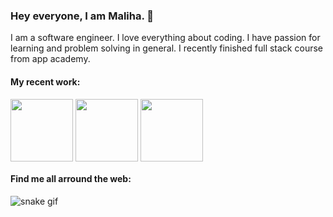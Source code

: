 ### Hey everyone, I am Maliha.  👋
I am a software engineer. I love everything about coding. I have passion for learning and problem solving in general. I recently finished full stack course from app academy. 
#### My recent work: 
<a href="https://boardmania.herokuapp.com" target="blank"><img align="center" src="https://github.com/maliha-omair/maliha-omair.github.io/blob/main/images/Ludo/Ludo.gif" height="100" /></a>
<a href="https://eatsy-2022.herokuapp.com/" target="blank"><img align="center" src="https://github.com/maliha-omair/maliha-omair.github.io/blob/main/images/eatsy/eatsy.gif" height="100" /></a>
<a href="https://mo-meetup.herokuapp.com/" target="blank"><img align="center" src="https://github.com/maliha-omair/maliha-omair.github.io/blob/main/images/meetup/meetup.gif" height="100" /></a>
#### Find me all arround the web: 
![snake gif](https://github.com/maliha-omair/maliha-omair/blob/output/github-contribution-grid-snake.gif)




